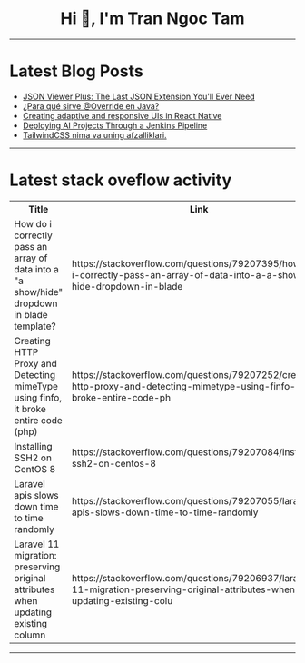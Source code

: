 <h1 align="center">Hi 👋, I'm Tran Ngoc Tam</h1>

---

# Latest Blog Posts 
<!-- BLOG-POST-LIST:START -->
- [JSON Viewer Plus: The Last JSON Extension You&#39;ll Ever Need](https://dev.to/rezmoss/json-viewer-plus-the-last-json-extension-youll-ever-need-4mab)
- [¿Para qué sirve @Override en Java?](https://dev.to/asjordi/para-que-sirve-override-en-java-4ka9)
- [Creating adaptive and responsive UIs in React Native](https://dev.to/logrocket/creating-adaptive-and-responsive-uis-in-react-native-46o5)
- [Deploying AI Projects Through a Jenkins Pipeline](https://dev.to/kitops/deploying-ai-projects-through-a-jenkins-pipeline-394b)
- [TailwindCSS nima va uning afzalliklari.](https://dev.to/jaohir__m_f5afa09cff902ef/tailwindcss-nima-va-uning-afzalliklari-38pd)
<!-- BLOG-POST-LIST:END -->

---

# Latest stack oveflow activity
<table>
  <tr><th>Title</th><th>Link</th></tr>
  <!-- STACKOVERFLOW:START --><tr><td>How do i correctly pass an array of data into a &quot;a show/hide&quot; dropdown in blade template?</td><td>https://stackoverflow.com/questions/79207395/how-do-i-correctly-pass-an-array-of-data-into-a-a-show-hide-dropdown-in-blade</td></tr><tr><td>Creating HTTP Proxy and Detecting mimeType using finfo, it broke entire code &lpar;php&rpar;</td><td>https://stackoverflow.com/questions/79207252/creating-http-proxy-and-detecting-mimetype-using-finfo-it-broke-entire-code-ph</td></tr><tr><td>Installing SSH2 on CentOS 8</td><td>https://stackoverflow.com/questions/79207084/installing-ssh2-on-centos-8</td></tr><tr><td>Laravel apis slows down time to time randomly</td><td>https://stackoverflow.com/questions/79207055/laravel-apis-slows-down-time-to-time-randomly</td></tr><tr><td>Laravel 11 migration: preserving original attributes when updating existing column</td><td>https://stackoverflow.com/questions/79206937/laravel-11-migration-preserving-original-attributes-when-updating-existing-colu</td></tr><!-- STACKOVERFLOW:END -->
</table>

---


